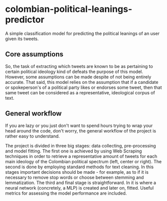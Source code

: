 # colombian-political-leanings-predictor

A simple classification model for predicting the political leanings of an user given its tweets.

## Core assumptions

So, the task of extracting which tweets are known to be as pertaining to certain political ideology kind of defeats the purpose of this model. However, some assumptions can be made despite of not being entirely accurate. That said, this model relies on the assumption that if a candidate or spokeperson's of a political party likes or endorses some tweet, then that same tweet can be considered as a representative, ideological corpus of text.

## General workflow

If you are lazy or you just don't want to spend hours trying to wrap your head around the code, don't worry, the general workflow of the project is rather easy to understand.

The project is divided in three big stages: data collecting, pre-processing and model fitting. The first one is achieved by using Web Scraping techniques in order to retrieve a representative amount of tweets for each main ideology of the Colombian political spectrum (left, center or right). The second is done by employing standard methods for text cleaning. In this stages important decisions should be made - for example, as to if it is necessary to remove stop words or choose between stemming and lemmatization. The third and final stage is straightforward. In it is where a neural network (concretely, a MLP) is created and later on, fitted. Useful metrics for assessing the model performance are included.
